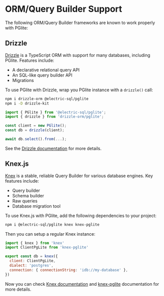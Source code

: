 # ORM/Query Builder Support

The following ORM/Query Builder frameworks are known to work properly with
PGlite:

## Drizzle

[Drizzle](https://orm.drizzle.team) is a TypeScript ORM with support for many
databases, including PGlite. Features include:

- A declarative relational query API
- An SQL-like query builder API
- Migrations

To use PGlite with Drizzle, wrap you PGlite instance with a `drizzle()` call:

```sh
npm i drizzle-orm @electric-sql/pglite
npm i -D drizzle-kit
```

```ts
import { PGlite } from '@electric-sql/pglite';
import { drizzle } from 'drizzle-orm/pglite';

const client = new PGlite();
const db = drizzle(client);

await db.select().from(...);
```

See the [Drizzle documentation](https://orm.drizzle.team/docs/get-started-postgresql#pglite)
for more details.

## Knex.js

[Knex](https://knexjs.org/) is a stable, reliable Query Builder for various
database engines. Key features include:

- Query builder
- Schema builder
- Raw queries
- Database migration tool

To use Knex.js with PGlite, add the following dependencies to your project:

```bash
npm i @electric-sql/pglite knex knex-pglite
```

Then you can setup a regular Knex instance:

```javascript
import { knex } from 'knex'
import ClientPgLite from 'knex-pglite'

export const db = knex({
  client: ClientPgLite,
  dialect: 'postgres',
  connection: { connectionString: 'idb://my-database' },
})
```

Now you can check [Knex documentation](https://knexjs.org/guide/query-builder.html)
and [knex-pglite](https://github.com/czeidler/knex-pglite) documentation for
more details.
